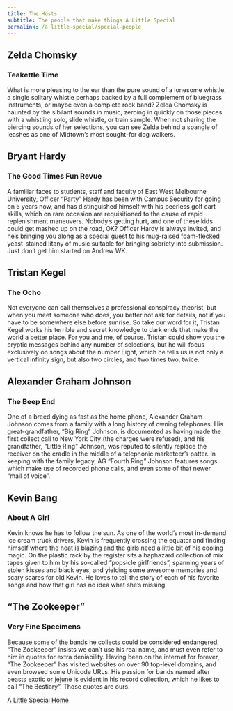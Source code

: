 ```yaml
---
title: The Hosts
subtitle: The people that make things A Little Special
permalink: /a-little-special/special-people
---
```


## Zelda Chomsky

### Teakettle Time

What is more pleasing to the ear than the pure sound of a lonesome whistle, a single solitary whistle perhaps backed by a full complement of bluegrass instruments, or maybe even a complete rock band? Zelda Chomsky is haunted by the sibilant sounds in music, zeroing in quickly on those pieces with a whistling solo, slide whistle, or train sample. When not sharing the piercing sounds of her selections, you can see Zelda behind a spangle of leashes as one of Midtown’s most sought-for dog walkers.

## Bryant Hardy

### The Good Times Fun Revue

A familiar faces to students, staff and faculty of East West Melbourne University, Officer “Party” Hardy has been with Campus Security for going on 5 years now, and has distinguished himself with his peerless golf cart skills, which on rare occasion are requisitioned to the cause of rapid replenishment maneuvers. Nobody’s getting hurt, and one of these kids could get mashed up on the road, OK? Officer Hardy is always invited, and he’s bringing you along as a special guest to his mug-raised foam-flecked yeast-stained litany of music suitable for bringing sobriety into submission. Just don’t get him started on Andrew WK.

## Tristan Kegel

### The Ocho

Not everyone can call themselves a professional conspiracy theorist, but when you meet someone who does, you better not ask for details, not if you have to be somewhere else before sunrise. So take our word for it, Tristan Kegel works his terrible and secret knowledge to dark ends that make the world a better place. For you and me, of course. Tristan could show you the cryptic messages behind any number of selections, but he will focus exclusively on songs about the number Eight, which he tells us is not only a vertical infinity sign, but also two circles, and two times two, twice.

## Alexander Graham Johnson

### The Beep End

One of a breed dying as fast as the home phone, Alexander Graham Johnson comes from a family with a long history of owning telephones. His great-grandfather, “Big Ring” Johnson, is documented as having made the first collect call to New York City (the charges were refused), and his grandfather, “Little Ring” Johnson, was reputed to silently replace the receiver on the cradle in the middle of a telephonic marketeer’s patter. In keeping with the family legacy, AG “Fourth Ring” Johnson features songs which make use of recorded phone calls, and even some of that newer “mail of voice”.

## Kevin Bang

### About A Girl

Kevin knows he has to follow the sun. As one of the world’s most in-demand ice cream truck drivers, Kevin is frequently crossing the equator and finding himself where the heat is blazing and the girls need a little bit of his cooling magic. On the plastic rack by the register sits a haphazard collection of mix tapes given to him by his so-called “popsicle girlfriends”, spanning years of stolen kisses and black eyes, and yielding some awesome memories and scary scares for old Kevin. He loves to tell the story of each of his favorite songs and how that girl has no idea what she’s missing.

## “The Zookeeper”

### Very Fine Specimens

Because some of the bands he collects could be considered endangered, “The Zookeeper” insists we can’t use his real name, and must even refer to him in quotes for extra deniability. Having been on the internet for forever, “The Zookeeper” has visited websites on over 90 top-level domains, and even browsed some Unicode URLs. His passion for bands named after beasts exotic or jejune is evident in his record collection, which he likes to call “The Bestiary”. Those quotes are ours.

<a class="button big next" href="{% link pages/a-little-special/index.md %}">A Little Special Home</a>
